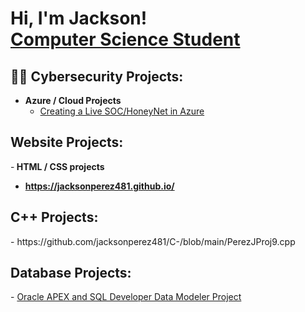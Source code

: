 <h1>Hi, I'm Jackson! <br/><a href="https://github.com/jacksonperez481"></a> <a href="(https://www.linkedin.com/in/jackson-perez-a85324203/)">Computer Science Student</a> </h1>

<h2>👨‍💻 Cybersecurity Projects:</h2>

- <b>Azure / Cloud Projects</b>
  - [Creating a Live SOC/HoneyNet in Azure](https://github.com/jacksonperez481/Azure-SOC)
  
<h2> Website Projects: </h2>

-<b> HTML / CSS projects </b>
  - <b> https://jacksonperez481.github.io/ </b>

<h2> C++ Projects: </h2>
  - <b></b>https://github.com/jacksonperez481/C-/blob/main/PerezJProj9.cpp</b>
  
<h2>Database Projects:</h2>
  - <a href="https://youtu.be/Y33MFPL6CD0">Oracle APEX and SQL Developer Data Modeler Project</a>


  
  










